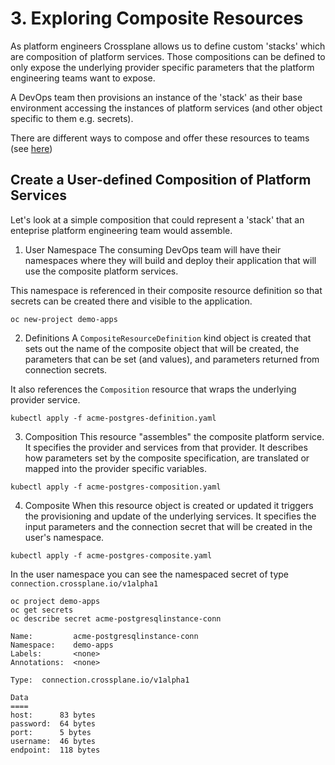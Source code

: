 # 3. Exploring Composite Resources
As platform engineers Crossplane allows us to define custom 'stacks' which are composition of platform services. Those compositions can be defined to only expose the underlying provider specific parameters that the platform engineering teams want to expose.

A DevOps team then provisions an instance of the 'stack' as their base environment accessing the instances of platform services (and other object specific to them e.g. secrets).

There are different ways to compose and offer these resources to teams (see [here](https://crossplane.io/docs/v1.2/concepts/composition.html))

## Create a User-defined Composition of Platform Services
Let's look at a simple composition that could represent a 'stack' that an enteprise platform engineering team would assemble.

1. User Namespace
The consuming DevOps team will have their namespaces where they will build and deploy their application that will use the composite platform services.

This namespace is referenced in their composite resource definition so that secrets can be created there and visible to the application.

```
oc new-project demo-apps
```

2. Definitions
A `CompositeResourceDefinition` kind object is created that sets out the name of the composite object that will be created, the parameters that can be set (and values), and parameters returned from connection secrets.

It also references the `Composition` resource that wraps the underlying provider service.

```
kubectl apply -f acme-postgres-definition.yaml
```

3. Composition
This resource "assembles" the composite platform service. It specifies the provider and services from that provider. It describes how parameters set by the composite specification, are translated or mapped into the provider specific variables.

```
kubectl apply -f acme-postgres-composition.yaml
```

4. Composite
When this resource object is created or updated it triggers the provisioning and update of the underlying services. It specifies the input parameters and the connection secret that will be created in the user's namespace.
```
kubectl apply -f acme-postgres-composite.yaml
```

In the user namespace you can see the namespaced secret of type `connection.crossplane.io/v1alpha1`
```
oc project demo-apps
oc get secrets
oc describe secret acme-postgresqlinstance-conn

Name:         acme-postgresqlinstance-conn
Namespace:    demo-apps
Labels:       <none>
Annotations:  <none>

Type:  connection.crossplane.io/v1alpha1

Data
====
host:      83 bytes
password:  64 bytes
port:      5 bytes
username:  46 bytes
endpoint:  118 bytes
```





